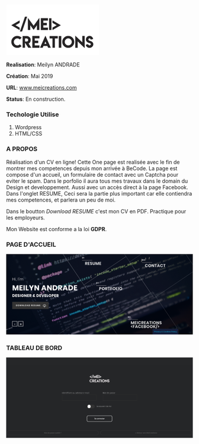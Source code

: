 
![](mei-logo-wp.png)

**Realisation**: Meilyn ANDRADE

**Création**: Mai 2019

**URL**: www.meicreations.com

**Status**: En construction.

### Techologie Utilise

1. Wordpress
2. HTML/CSS
 
### A PROPOS

Réalisation d'un CV en ligne!
Cette One page est realisée avec le fin de montrer mes competences depuis mon arrivée à BeCode. La page est compose d'un accueil, un formulaire de contact avec un Captcha pour eviter le spam. 
Dans le porfolio il aura tous mes travaux dans le domain du Design et developpement. Aussi avec un accès direct à la page Facebook.
Dans l'onglet RESUME, Ceci sera la partie plus important car elle contiendra mes competences, et parlera un peu de moi. 

Dans le boutton *Download RESUME* c'est mon CV en PDF. Practique pour les employeurs.  

Mon Website est conforme a la loi **GDPR**.

### PAGE D'ACCUEIL
![](Home.png)
### TABLEAU DE BORD
![](dashboard.png)

